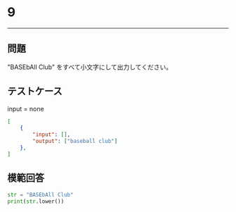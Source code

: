 # 9

---
## 問題

"BASEbAll Club" をすべて小文字にして出力してください。

## テストケース
input = none
```json
[
	{
		"input": [],
		"output": ["baseball club"]
  	},
]
```

## 模範回答
```python
str = "BASEbAll Club"
print(str.lower())
```
